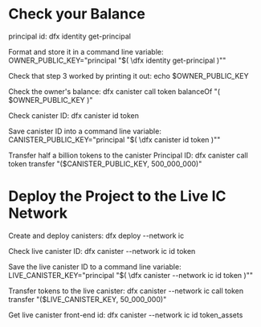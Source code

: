 # Check your Balance

principal id:
dfx identity get-principal


Format and store it in a command line variable:
OWNER_PUBLIC_KEY="principal \"$( \dfx identity get-principal )\""

Check that step 3 worked by printing it out:
echo $OWNER_PUBLIC_KEY

Check the owner's balance:
dfx canister call token balanceOf "( $OWNER_PUBLIC_KEY )"


Check canister ID:
dfx canister id token


Save canister ID into a command line variable:
CANISTER_PUBLIC_KEY="principal \"$( \dfx canister id token )\""

Transfer half a billion tokens to the canister Principal ID:
dfx canister call token transfer "($CANISTER_PUBLIC_KEY, 500_000_000)"

# Deploy the Project to the Live IC Network
Create and deploy canisters:
dfx deploy --network ic

Check  live canister ID:
dfx canister --network ic id token

Save the live canister ID to a command line variable:
LIVE_CANISTER_KEY="principal \"$( \dfx canister --network ic id token )\""


Transfer  tokens to the live canister:
dfx canister --network ic call token transfer "($LIVE_CANISTER_KEY, 50_000_000)"


Get live canister front-end id:
dfx canister --network ic id token_assets


